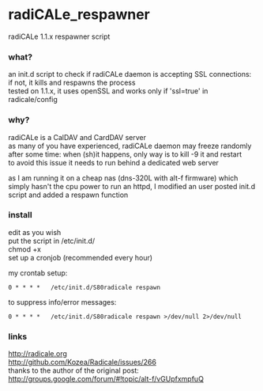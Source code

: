 # radiCALe_respawner
radiCALe 1.1.x respawner script 

### what?
an init.d script to check if radiCALe daemon is accepting SSL connections: if not, it kills and respawns the process  
tested on 1.1.x, it uses openSSL and works only if 'ssl=true' in radicale/config

### why?
radiCALe is a CalDAV and CardDAV server  
as many of you have experienced, radiCALe daemon may freeze randomly after some time: when (sh)it happens, only way is to kill -9 it and restart  
to avoid this issue it needs to run behind a dedicated web server  

as I am running it on a cheap nas (dns-320L with alt-f firmware) which simply hasn't the cpu power to run an httpd, I modified an user posted init.d script and added a respawn function  

### install
edit as you wish  
put the script in /etc/init.d/  
chmod +x  
set up a cronjob (recommended every hour)  



my crontab setup:
```
0 * * * *   /etc/init.d/S80radicale respawn
```
to suppress info/error messages:  
```
0 * * * *   /etc/init.d/S80radicale respawn >/dev/null 2>/dev/null
```



### links
http://radicale.org  
http://github.com/Kozea/Radicale/issues/266  
thanks to the author of the original post:  
http://groups.google.com/forum/#!topic/alt-f/vGUpfxmpfuQ  
